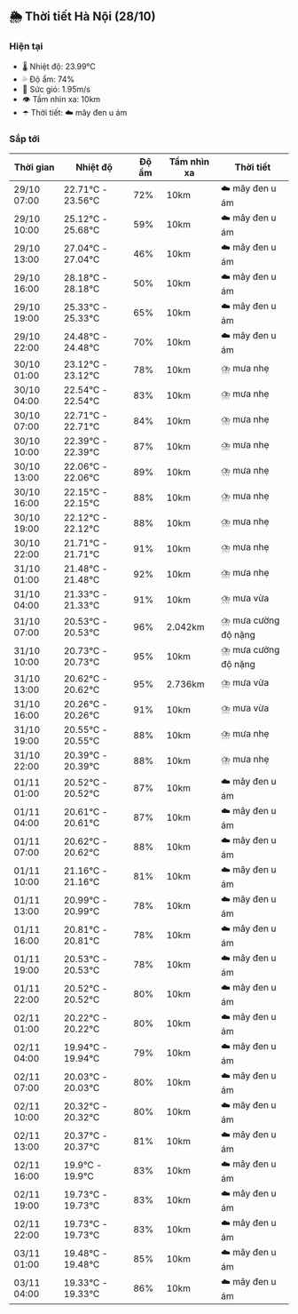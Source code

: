 ## 🌦️ Thời tiết Hà Nội (28/10)

### Hiện tại

- 🌡️ Nhiệt độ: 23.99℃
- 💦 Độ ẩm: 74%
- 💨 Sức gió: 1.95m/s
- 👁️ Tầm nhìn xa: 10km
- ☂️ Thời tiết: ☁️ mây đen u ám

### Sắp tới

| Thời gian | Nhiệt độ | Độ ẩm | Tầm nhìn xa | Thời tiết |
| --- | --- | --- | --- | --- |
| 29/10 07:00 | 22.71℃ - 23.56℃ | 72% | 10km | ☁️ mây đen u ám |
| 29/10 10:00 | 25.12℃ - 25.68℃ | 59% | 10km | ☁️ mây đen u ám |
| 29/10 13:00 | 27.04℃ - 27.04℃ | 46% | 10km | ☁️ mây đen u ám |
| 29/10 16:00 | 28.18℃ - 28.18℃ | 50% | 10km | ☁️ mây đen u ám |
| 29/10 19:00 | 25.33℃ - 25.33℃ | 65% | 10km | ☁️ mây đen u ám |
| 29/10 22:00 | 24.48℃ - 24.48℃ | 70% | 10km | ☁️ mây đen u ám |
| 30/10 01:00 | 23.12℃ - 23.12℃ | 78% | 10km | ⛈️ mưa nhẹ |
| 30/10 04:00 | 22.54℃ - 22.54℃ | 83% | 10km | ⛈️ mưa nhẹ |
| 30/10 07:00 | 22.71℃ - 22.71℃ | 84% | 10km | ⛈️ mưa nhẹ |
| 30/10 10:00 | 22.39℃ - 22.39℃ | 87% | 10km | ⛈️ mưa nhẹ |
| 30/10 13:00 | 22.06℃ - 22.06℃ | 89% | 10km | ⛈️ mưa nhẹ |
| 30/10 16:00 | 22.15℃ - 22.15℃ | 88% | 10km | ⛈️ mưa nhẹ |
| 30/10 19:00 | 22.12℃ - 22.12℃ | 88% | 10km | ⛈️ mưa nhẹ |
| 30/10 22:00 | 21.71℃ - 21.71℃ | 91% | 10km | ⛈️ mưa nhẹ |
| 31/10 01:00 | 21.48℃ - 21.48℃ | 92% | 10km | ⛈️ mưa nhẹ |
| 31/10 04:00 | 21.33℃ - 21.33℃ | 91% | 10km | ⛈️ mưa vừa |
| 31/10 07:00 | 20.53℃ - 20.53℃ | 96% | 2.042km | ⛈️ mưa cường độ nặng |
| 31/10 10:00 | 20.73℃ - 20.73℃ | 95% | 10km | ⛈️ mưa cường độ nặng |
| 31/10 13:00 | 20.62℃ - 20.62℃ | 95% | 2.736km | ⛈️ mưa vừa |
| 31/10 16:00 | 20.26℃ - 20.26℃ | 91% | 10km | ⛈️ mưa vừa |
| 31/10 19:00 | 20.55℃ - 20.55℃ | 88% | 10km | ⛈️ mưa nhẹ |
| 31/10 22:00 | 20.39℃ - 20.39℃ | 88% | 10km | ⛈️ mưa nhẹ |
| 01/11 01:00 | 20.52℃ - 20.52℃ | 87% | 10km | ☁️ mây đen u ám |
| 01/11 04:00 | 20.61℃ - 20.61℃ | 87% | 10km | ☁️ mây đen u ám |
| 01/11 07:00 | 20.62℃ - 20.62℃ | 88% | 10km | ☁️ mây đen u ám |
| 01/11 10:00 | 21.16℃ - 21.16℃ | 81% | 10km | ☁️ mây đen u ám |
| 01/11 13:00 | 20.99℃ - 20.99℃ | 78% | 10km | ☁️ mây đen u ám |
| 01/11 16:00 | 20.81℃ - 20.81℃ | 78% | 10km | ☁️ mây đen u ám |
| 01/11 19:00 | 20.53℃ - 20.53℃ | 78% | 10km | ☁️ mây đen u ám |
| 01/11 22:00 | 20.52℃ - 20.52℃ | 80% | 10km | ☁️ mây đen u ám |
| 02/11 01:00 | 20.22℃ - 20.22℃ | 80% | 10km | ☁️ mây đen u ám |
| 02/11 04:00 | 19.94℃ - 19.94℃ | 79% | 10km | ☁️ mây đen u ám |
| 02/11 07:00 | 20.03℃ - 20.03℃ | 80% | 10km | ☁️ mây đen u ám |
| 02/11 10:00 | 20.32℃ - 20.32℃ | 80% | 10km | ☁️ mây đen u ám |
| 02/11 13:00 | 20.37℃ - 20.37℃ | 81% | 10km | ☁️ mây đen u ám |
| 02/11 16:00 | 19.9℃ - 19.9℃ | 83% | 10km | ☁️ mây đen u ám |
| 02/11 19:00 | 19.73℃ - 19.73℃ | 83% | 10km | ☁️ mây đen u ám |
| 02/11 22:00 | 19.73℃ - 19.73℃ | 83% | 10km | ☁️ mây đen u ám |
| 03/11 01:00 | 19.48℃ - 19.48℃ | 85% | 10km | ☁️ mây đen u ám |
| 03/11 04:00 | 19.33℃ - 19.33℃ | 86% | 10km | ☁️ mây đen u ám |
